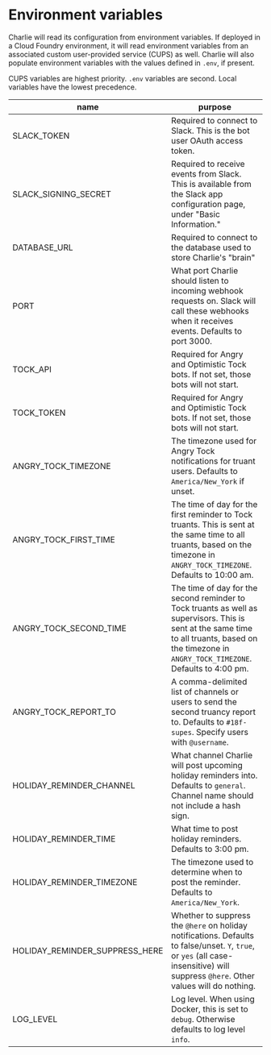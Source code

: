# Environment variables

Charlie will read its configuration from environment variables. If deployed in
a Cloud Foundry environment, it will read environment variables from an
associated custom user-provided service (CUPS) as well. Charlie will also
populate environment variables with the values defined in `.env`, if present.

CUPS variables are highest priority. `.env` variables are second. Local
variables have the lowest precedence.

| name                           | purpose                                                                                                                                                                                            |
| ------------------------------ | -------------------------------------------------------------------------------------------------------------------------------------------------------------------------------------------------- |
| SLACK_TOKEN                    | Required to connect to Slack. This is the bot user OAuth access token.                                                                                                                             |
| SLACK_SIGNING_SECRET           | Required to receive events from Slack. This is available from the Slack app configuration page, under "Basic Information."                                                                         |
| DATABASE_URL                   | Required to connect to the database used to store Charlie's "brain"                                                                                                                                |
| PORT                           | What port Charlie should listen to incoming webhook requests on. Slack will call these webhooks when it receives events. Defaults to port 3000.                                                    |
| TOCK_API                       | Required for Angry and Optimistic Tock bots. If not set, those bots will not start.                                                                                                                |
| TOCK_TOKEN                     | Required for Angry and Optimistic Tock bots. If not set, those bots will not start.                                                                                                                |
| ANGRY_TOCK_TIMEZONE            | The timezone used for Angry Tock notifications for truant users. Defaults to `America/New_York` if unset.                                                                                          |
| ANGRY_TOCK_FIRST_TIME          | The time of day for the first reminder to Tock truants. This is sent at the same time to all truants, based on the timezone in `ANGRY_TOCK_TIMEZONE`. Defaults to 10:00 am.                        |
| ANGRY_TOCK_SECOND_TIME         | The time of day for the second reminder to Tock truants as well as supervisors. This is sent at the same time to all truants, based on the timezone in `ANGRY_TOCK_TIMEZONE`. Defaults to 4:00 pm. |
| ANGRY_TOCK_REPORT_TO           | A comma-delimited list of channels or users to send the second truancy report to. Defaults to `#18f-supes`. Specify users with `@username`.                                                        |
| HOLIDAY_REMINDER_CHANNEL       | What channel Charlie will post upcoming holiday reminders into. Defaults to `general`. Channel name should not include a hash sign.                                                                |
| HOLIDAY_REMINDER_TIME          | What time to post holiday reminders. Defaults to 3:00 pm.                                                                                                                                          |
| HOLIDAY_REMINDER_TIMEZONE      | The timezone used to determine when to post the reminder. Defaults to `America/New_York`.                                                                                                          |
| HOLIDAY_REMINDER_SUPPRESS_HERE | Whether to suppress the `@here` on holiday notifications. Defaults to false/unset. `Y`, `true`, or `yes` (all case-insensitive) will suppress `@here`. Other values will do nothing.               |
| LOG_LEVEL                      | Log level. When using Docker, this is set to `debug`. Otherwise defaults to log level `info`.                                                                                                      |

